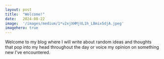 ```yaml
---
layout:	post
title:	"Welcome!"
date:	2024-08-22
image:  '/images/medium/1*v2xjXHMjVL1h_LBmix5djA.jpeg'
imagehero: true
---
```


Welcome to my blog where I will write about random ideas and thoughts that pop into my head throughout the day or voice my opinion on something new I’ve encountered.
